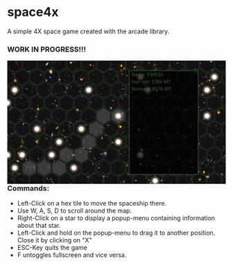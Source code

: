 # space4x
A simple 4X space game created with the arcade library.

### WORK IN PROGRESS!!!

<img src="https://github.com/mkirkines/space4x/blob/master/resources/game_view.png"
     alt=""
     style="float: left; margin-right: 10px;" />

### Commands:
- Left-Click on a hex tile to move the spaceship there.
- Use W, A, S, D to scroll around the map.
- Right-Click on a star to display a popup-menu containing information about that star.
- Left-Click and hold on the popup-menu to drag it to another position. Close it by clicking on "X"
- ESC-Key quits the game
- F untoggles fullscreen and vice versa.
